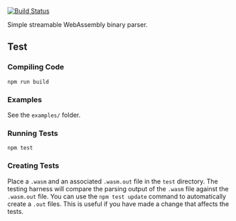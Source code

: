 [![Build Status](https://travis-ci.org/yurydelendik/wasmparser.svg?branch=master)](https://travis-ci.org/yurydelendik/wasmparser)

Simple streamable WebAssembly binary parser.

## Test

### Compiling Code

```
npm run build
```

### Examples

See the `examples/` folder.

### Running Tests

```
npm test
```

### Creating Tests
Place a `.wasm` and an associated `.wasm.out` file in the `test` directory.
The testing harness will compare the parsing output of the `.wasm` file against the `.wasm.out` file.
You can use the `npm test update` command to automatically create a `.out` files. This is useful if you have made a change that affects the tests.
